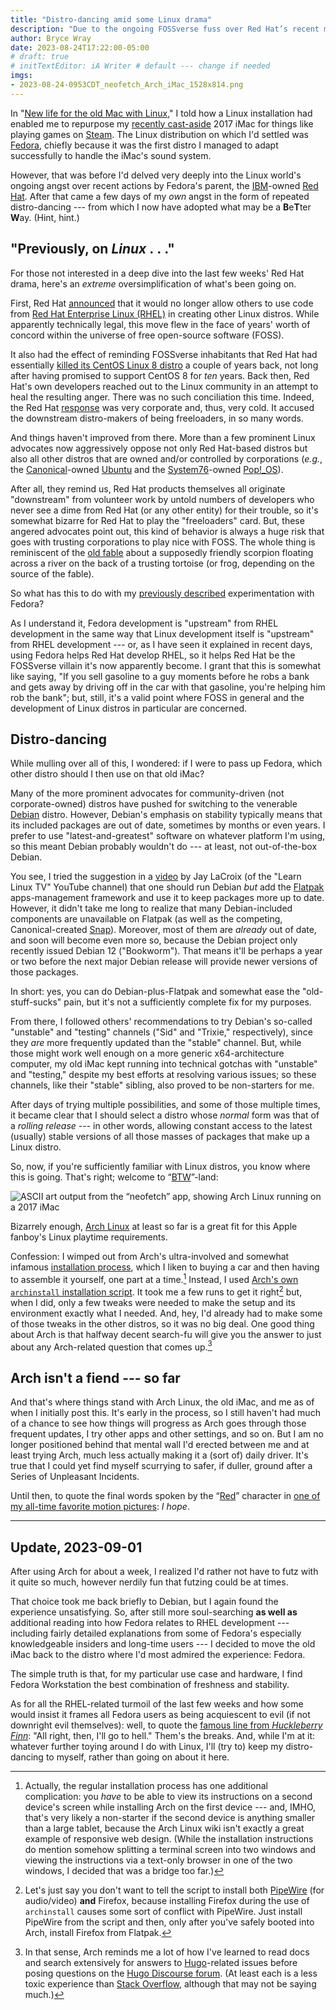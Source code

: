 ```yaml
---
title: "Distro-dancing amid some Linux drama"
description: "Due to the ongoing FOSSverse fuss over Red Hat’s recent moves, my Linux experimentation takes a different turn."
author: Bryce Wray
date: 2023-08-24T17:22:00-05:00
# draft: true
# initTextEditor: iA Writer # default --- change if needed
imgs:
- 2023-08-24-0953CDT_neofetch_Arch_iMac_1528x814.png
---
```


In "[New life for the old Mac with Linux](/posts/2023/08/new-life-old-mac-linux/)," I told how a Linux installation had enabled me to repurpose my [recently cast-aside](/posts/2023/07/making-good-move/) 2017 iMac for things like playing games on [Steam](https://store.steampowered.com/). The Linux distribution on which I'd settled was [Fedora](https://fedoraproject.org), chiefly because it was the first distro I managed to adapt successfully to handle the iMac's sound system.

However, that was before I'd delved very deeply into the Linux world's ongoing angst over recent actions by Fedora's parent, the [IBM](https://ibm.com)-owned [Red Hat](https://redhat.com). After that came a few days of my *own* angst in the form of repeated distro-dancing --- from which I now have adopted what may be a **B**e**T**ter **W**ay. (Hint, hint.)

<!--more-->

## "Previously, on *Linux* . . ."

For those not interested in a deep dive into the last few weeks' Red Hat drama, here's an *extreme* oversimplification of what's been going on.

First, Red Hat [announced](https://www.redhat.com/en/blog/furthering-evolution-centos-stream) that it would no longer allow others to use code from [Red Hat Enterprise Linux (RHEL)](https://www.redhat.com/en/technologies/linux-platforms/enterprise-linux) in creating other Linux distros. While apparently technically legal, this move flew in the face of years' worth of concord within the universe of free open-source software (FOSS).

It also had the effect of reminding FOSSverse inhabitants that Red Hat had essentially [killed its CentOS Linux 8 distro](https://blog.centos.org/2020/12/future-is-centos-stream/) a couple of years back, not long after having promised to support CentOS 8 for *ten* years. Back then, Red Hat's own developers reached out to the Linux community in an attempt to heal the resulting anger. There was no such conciliation this time. Indeed, the Red Hat [response](https://www.redhat.com/en/blog/red-hats-commitment-open-source-response-gitcentosorg-changes) was very corporate and, thus, very cold. It accused the downstream distro-makers of being freeloaders, in so many words.

And things haven't improved from there. More than a few prominent Linux advocates now aggressively oppose not only Red Hat-based distros but also all other distros that are owned and/or controlled by corporations (*e.g.*, the [Canonical](https://canonical.com/)-owned [Ubuntu](https://ubuntu.com) and the [System76](https://system76.com)-owned [Pop!_OS](https://pop.system76.com/)).

After all, they remind us, Red Hat products themselves all originate "downstream" from volunteer work by untold numbers of developers who never see a dime from Red Hat (or any other entity) for their trouble, so it's somewhat bizarre for Red Hat to play the "freeloaders" card. But, these angered advocates point out, this kind of behavior is always a huge risk that goes with trusting corporations to play nice with FOSS. The whole thing is reminiscent of the [old fable](https://www.snopes.com/fact-check/stinging-criticism/) about a supposedly friendly scorpion floating across a river on the back of a trusting tortoise (or frog, depending on the source of the fable).

So what has this to do with my [previously described](/posts/2023/08/new-life-old-mac-linux/) experimentation with Fedora?

As I understand it, Fedora development is "upstream" from RHEL development in the same way that Linux development itself is "upstream" from RHEL development --- or, as I have seen it explained in recent days, using Fedora helps Red Hat develop RHEL, so it helps Red Hat be the FOSSverse villain it's now apparently become. I grant that this is somewhat like saying, "If you sell gasoline to a guy moments before he robs a bank and gets away by driving off in the car with that gasoline, you're helping him rob the bank"; but, still, it's a valid point where FOSS in general and the development of Linux distros in particular are concerned.

## Distro-dancing

While mulling over all of this, I wondered: if I were to pass up Fedora, which other distro should I then use on that old iMac?

Many of the more prominent advocates for community-driven (not corporate-owned) distros have pushed for switching to the venerable [Debian](https://debian.org) distro. However, Debian's emphasis on stability typically means that its included packages are out of date, sometimes by months or even years. I prefer to use "latest-and-greatest" software on whatever platform I'm using, so this meant Debian probably wouldn't do --- at least, not out-of-the-box Debian.

You see, I tried the suggestion in a [video](https://www.youtube.com/watch?v=K72XJHurdUY) by Jay LaCroix (of the "Learn Linux TV" YouTube channel) that one should run Debian *but* add the [Flatpak](https://flatpak.org) apps-management framework and use it to keep packages more up to date. However, it didn't take me long to realize that many Debian-included components are unavailable on Flatpak (as well as the competing, Canonical-created [Snap](https://snapcraft.io)). Moreover, most of them are *already* out of date, and soon will become even more so, because the Debian project only recently issued Debian 12 ("Bookworm"). That means it'll be perhaps a year or two before the next major Debian release will provide newer versions of those packages.

In short: yes, you can do Debian-plus-Flatpak and somewhat ease the "old-stuff-sucks" pain, but it's not a sufficiently complete fix for my purposes.

From there, I followed others' recommendations to try Debian's so-called "unstable" and "testing" channels ("Sid" and "Trixie," respectively), since they *are* more frequently updated than the "stable" channel. But, while those might work well enough on a more generic x64-architecture computer, my old iMac kept running into technical gotchas with "unstable" and "testing," despite my best efforts at resolving various issues; so these channels, like their "stable" sibling, also proved to be non-starters for me.

After days of trying multiple possibilities, and some of those multiple times, it became clear that I should select a distro whose *normal* form was that of a *rolling release* --- in other words, allowing constant access to the latest (usually) stable versions of all those masses of packages that make up a Linux distro.

So, now, if you're sufficiently familiar with Linux distros, you know where this is going. That's right; welcome to “[BTW](https://knowyourmeme.com/memes/btw-i-use-arch)”-land:

![ASCII art output from the “neofetch” app, showing Arch Linux running on a 2017 iMac](2023-08-24-0953CDT_neofetch_Arch_iMac_1528x814.png "Cloudinary")

Bizarrely enough, [Arch Linux](https://archlinux.org) at least so far is a great fit for this Apple fanboy's Linux playtime requirements.

Confession: I wimped out from Arch's ultra-involved and somewhat infamous [installation process](https://wiki.archlinux.org/title/Installation_guide), which I liken to buying a car and then having to assemble it yourself, one part at a time.[^twoScreens] Instead, I used [Arch's own `archinstall` installation script](https://github.com/archlinux/archinstall). It took me a few runs to get it right[^Firefox] but, when I did, only a few tweaks were needed to make the setup and its environment exactly what I needed. And, hey, I'd already had to make some of those tweaks in the other distros, so it was no big deal. One good thing about Arch is that halfway decent search-fu will give you the answer to just about any Arch-related question that comes up.[^Hugo]

[^twoScreens]: Actually, the regular installation process has one additional complication: you *have* to be able to view its instructions on a second device's screen while installing Arch on the first device --- and, IMHO, that's very likely a non-starter if the second device is anything smaller than a large tablet, because the Arch Linux wiki isn't exactly a great example of responsive web design. (While the installation instructions do mention somehow splitting a terminal screen into two windows and viewing the instructions via a text-only browser in one of the two windows, I decided that was a bridge too far.)

[^Firefox]: Let's just say you don't want to tell the script to install both [PipeWire](https://pipewire.org) (for audio/video) **and** Firefox, because installing Firefox during the use of `archinstall` causes some sort of conflict with PipeWire. Just install PipeWire from the script and then, only after you've safely booted into Arch, install Firefox from Flatpak.

[^Hugo]: In that sense, Arch reminds me a lot of how I've learned to read docs and search extensively for answers to [Hugo](https://gohugo.io)-related issues before posing questions on the [Hugo Discourse forum](https://discourse.gohugo.io). (At least each is a less toxic experience than [Stack Overflow](https://stackoverflow.com), although that may not be saying much.)

## Arch isn't a fiend --- so far

And that's where things stand with Arch Linux, the old iMac, and me as of when I initially post this. It's early in the process, so I still haven't had much of a chance to see how things will progress as Arch goes through those frequent updates, I try other apps and other settings, and so on. But I am no longer positioned behind that mental wall I'd erected between me and at least trying Arch, much less actually making it a (sort of) daily driver. It's true that I could yet find myself scurrying to safer, if duller, ground after a Series of Unpleasant Incidents.

Until then, to quote the final words spoken by the “[Red](https://shawshank.fandom.com/wiki/Ellis_Boyd_%27Red%27_Redding)” character in [one of my all-time favorite motion pictures](https://shawshank.fandom.com/): *I hope*.

----

## Update, 2023-09-01

After using Arch for about a week, I realized I'd rather not have to futz with it quite so much, however nerdily fun that futzing could be at times.

That choice took me back briefly to Debian, but I again found the experience unsatisfying. So, after still more soul-searching **as well as** additional reading into how Fedora relates to RHEL development --- including fairly detailed explanations from some of Fedora's especially knowledgeable insiders and long-time users --- I decided to move the old iMac back to the distro where I'd most admired the experience: Fedora.

The simple truth is that, for my particular use case and hardware, I find Fedora Workstation the best combination of freshness and stability.  

As for all the RHEL-related turmoil of the last few weeks and how some would insist it frames all Fedora users as being acquiescent to evil (if not downright evil themselves): well, to quote the [famous line from *Huckleberry Finn*](https://www.allgreatquotes.com/huckleberry-finn-quote-172/): "All right, then, I'll go to hell." Them's the breaks. And, while I'm at it: whatever further toying around I do with Linux, I'll (try to) keep my distro-dancing to myself, rather than going on about it here.

